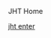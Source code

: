  JHT Home   <!-- p { color: #666; font-size: 80px; font-family: "Lucida Grande", Arial, sans-serif; font-weight: normal; margin-top: 0; } a { color: #666; text-decoration: underline; } -->

[jht enter](jht/index.html)